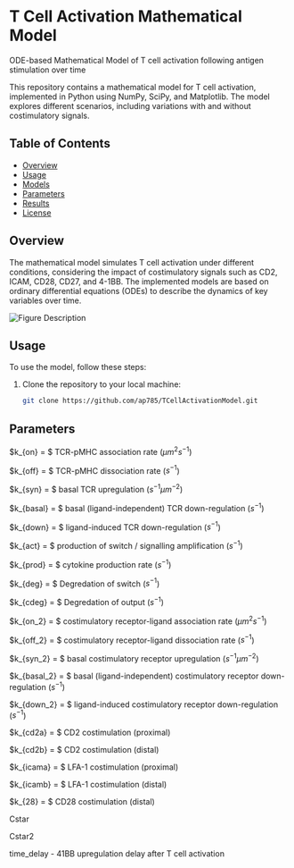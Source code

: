 # T Cell Activation Mathematical Model
ODE-based Mathematical Model of T cell activation following antigen stimulation over time

This repository contains a mathematical model for T cell activation, implemented in Python using NumPy, SciPy, and Matplotlib. The model explores different scenarios, including variations with and without costimulatory signals.

## Table of Contents

- [Overview](#overview)
- [Usage](#usage)
- [Models](#models)
- [Parameters](#parameters)
- [Results](#results)
- [License](#license)

## Overview

The mathematical model simulates T cell activation under different conditions, considering the impact of costimulatory signals such as CD2, ICAM, CD28, CD27, and 4-1BB. The implemented models are based on ordinary differential equations (ODEs) to describe the dynamics of key variables over time.

![Figure Description]()


## Usage

To use the model, follow these steps:

1. Clone the repository to your local machine:

   ```bash
   git clone https://github.com/ap785/TCellActivationModel.git

## Parameters

$k_{on} = $ TCR-pMHC association rate ($\mu m^{2}s^{-1}$)

$k_{off} = $ TCR-pMHC dissociation rate ($s^{-1}$)

$k_{syn} = $ basal TCR upregulation ($s^{-1}\mu m^{-2}$)

$k_{basal} = $ basal (ligand-independent) TCR down-regulation ($s^{-1}$)

$k_{down} = $ ligand-induced TCR down-regulation ($s^{-1}$)

$k_{act} = $ production of switch / signalling amplification ($s^{-1}$)

$k_{prod} = $ cytokine production rate ($s^{-1}$)

$k_{deg} = $ Degredation of switch ($s^{-1}$)

$k_{cdeg} = $ Degredation of output ($s^{-1}$)

$k_{on_2} = $ costimulatory receptor-ligand association rate ($\mu m^{2}s^{-1}$)

$k_{off_2} = $ costimulatory receptor-ligand dissociation rate ($s^{-1}$)

$k_{syn_2} = $ basal costimulatory receptor upregulation ($s^{-1}\mu m^{-2}$)

$k_{basal_2} = $ basal (ligand-independent) costimulatory receptor down-regulation ($s^{-1}$)

$k_{down_2} = $ ligand-induced costimulatory receptor down-regulation ($s^{-1}$)

$k_{cd2a} = $ CD2 costimulation (proximal)

$k_{cd2b} = $ CD2 costimulation (distal)

$k_{icama} = $ LFA-1 costimulation (proximal)

$k_{icamb} = $ LFA-1 costimulation (distal)

$k_{28} = $ CD28 costimulation (distal)

Cstar

Cstar2

time_delay - 41BB upregulation delay after T cell activation




